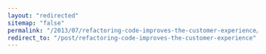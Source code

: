 ```yaml
---
layout: "redirected"
sitemap: "false"
permalink: "/2013/07/refactoring-code-improves-the-customer-experience/"
redirect_to: "/post/refactoring-code-improves-the-customer-experience"
---
```




